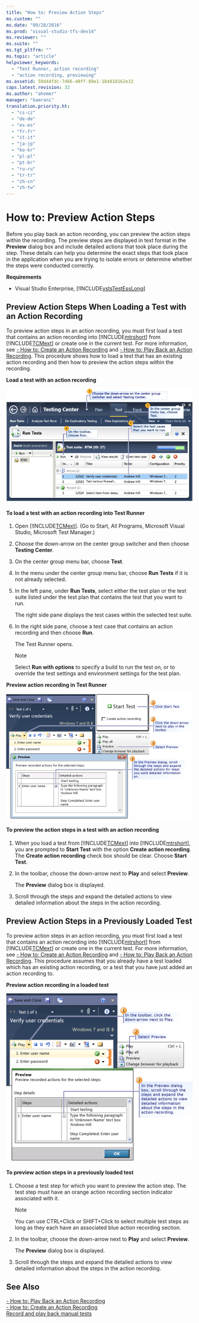```yaml
---
title: "How to: Preview Action Steps"
ms.custom: ""
ms.date: "09/28/2016"
ms.prod: "visual-studio-tfs-dev14"
ms.reviewer: ""
ms.suite: ""
ms.tgt_pltfrm: ""
ms.topic: "article"
helpviewer_keywords: 
  - "Test Runner, action recording"
  - "action recording, previewing"
ms.assetid: 59d44fdc-7d66-40ff-89e1-1b4818162e32
caps.latest.revision: 32
ms.author: "ahomer"
manager: "kamrani"
translation.priority.ht: 
  - "cs-cz"
  - "de-de"
  - "es-es"
  - "fr-fr"
  - "it-it"
  - "ja-jp"
  - "ko-kr"
  - "pl-pl"
  - "pt-br"
  - "ru-ru"
  - "tr-tr"
  - "zh-cn"
  - "zh-tw"
---
```

# How to: Preview Action Steps
Before you play back an action recording, you can preview the action steps within the recording. The preview steps are displayed in text format in the **Preview** dialog box and include detailed actions that took place during the step. These details can help you determine the exact steps that took place in the application when you are trying to isolate errors or determine whether the steps were conducted correctly.  
  
 **Requirements**  
  
-   Visual Studio Enterprise, [!INCLUDE[vstsTestEssLong](../test/includes/vststestesslong_md.md)]  
  
## Preview Action Steps When Loading a Test with an Action Recording  
 To preview action steps in an action recording, you must first load a test that contains an action recording into [!INCLUDE[mtrshort](../test_notintoc/includes/mtrshort_md.md)] from [!INCLUDE[TCMext](../code-quality/includes/tcmext_md.md)] or create one in the current test. For more information, see [- How to: Create an Action Recording](../test_notintoc/--how-to--create-an-action-recording.md) and [- How to: Play Back an Action Recording](../test_notintoc/--how-to--play-back-an-action-recording.md). This procedure shows how to load a test that has an existing action recording and then how to preview the action steps within the recording.  
  
 **Load a test with an action recording**  
  
 ![Selecting test to run in Microsoft Test Manager](../test_notintoc/media/runtest.png "RunTest")  
  
#### To load a test with an action recording into Test Runner  
  
1.  Open [!INCLUDE[TCMext](../code-quality/includes/tcmext_md.md)]. (Go to Start, All Programs, Microsoft Visual Studio, Microsoft Test Manager.)  
  
2.  Choose the down-arrow on the center group switcher and then choose **Testing Center**.  
  
3.  On the center group menu bar, choose **Test**.  
  
4.  In the menu under the center group menu bar, choose **Run Tests** if it is not already selected.  
  
5.  In the left pane, under **Run Tests**, select either the test plan or the test suite listed under the test plan that contains the test that you want to run.  
  
     The right side pane displays the test cases within the selected test suite.  
  
6.  In the right side pane, choose a test case that contains an action recording and then choose **Run**.  
  
     The Test Runner opens.  
  
    > [!NOTE]
    >  Select **Run with options** to specify a build to run the test on, or to override the test settings and environment settings for the test plan.  
  
 **Preview action recording in Test Runner**  
  
 ![Preview action steps in a loaded test](../test_notintoc/media/howto_prevactionsteps.png "HowTo_PrevActionSteps")  
  
#### To preview the action steps in a test with an action recording  
  
1.  When you load a test from [!INCLUDE[TCMext](../code-quality/includes/tcmext_md.md)] into [!INCLUDE[mtrshort](../test_notintoc/includes/mtrshort_md.md)], you are prompted to **Start Test** with the option **Create action recording**. The **Create action recording** check box should be clear. Choose **Start Test**.  
  
2.  In the toolbar, choose the down-arrow next to **Play** and select **Preview**.  
  
     The **Preview** dialog box is displayed.  
  
3.  Scroll through the steps and expand the detailed actions to view detailed information about the steps in the action recording.  
  
## Preview Action Steps in a Previously Loaded Test  
 To preview action steps in an action recording, you must first load a test that contains an action recording into [!INCLUDE[mtrshort](../test_notintoc/includes/mtrshort_md.md)] from [!INCLUDE[TCMext](../code-quality/includes/tcmext_md.md)] or create one in the current test. For more information, see [- How to: Create an Action Recording](../test_notintoc/--how-to--create-an-action-recording.md) and [- How to: Play Back an Action Recording](../test_notintoc/--how-to--play-back-an-action-recording.md). This procedure assumes that you already have a test loaded which has an existing action recording, or a test that you have just added an action recording to.  
  
 **Preview action recording in a loaded test**  
  
 ![Preview action steps in a previously loaded test](../test_notintoc/media/howto_teststepsb.png "HowTo_TestStepsB")  
  
#### To preview action steps in a previously loaded test  
  
1.  Choose a test step for which you want to preview the action step. The test step must have an orange action recording section indicator associated with it.  
  
    > [!NOTE]
    >  You can use CTRL+Click or SHIFT+Click to select multiple test steps as long as they each have an associated blue action recording section.  
  
2.  In the toolbar, choose the down-arrow next to **Play** and select **Preview**.  
  
     The **Preview** dialog box is displayed.  
  
3.  Scroll through the steps and expand the detailed actions to view detailed information about the steps in the action recording.  
  
## See Also  
 [- How to: Play Back an Action Recording](../test_notintoc/--how-to--play-back-an-action-recording.md)   
 [- How to: Create an Action Recording](../test_notintoc/--how-to--create-an-action-recording.md)   
 [Record and play back manual tests](../test/record-and-play-back-manual-tests.md)